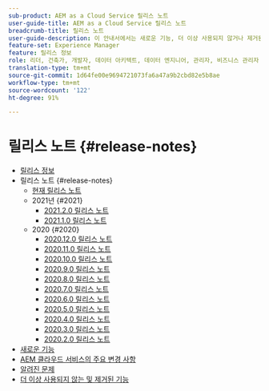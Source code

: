 ```yaml
---
sub-product: AEM as a Cloud Service 릴리스 노트
user-guide-title: AEM as a Cloud Service 릴리스 노트
breadcrumb-title: 릴리스 노트
user-guide-description: 이 안내서에서는 새로운 기능, 더 이상 사용되지 않거나 제거된 기능 및 알려진 문제 등 Experience Manager as a Cloud Service의 최신 릴리스에 대한 중요 정보를 제공합니다.
feature-set: Experience Manager
feature: 릴리스 정보
role: 리더, 건축가, 개발자, 데이터 아키텍트, 데이터 엔지니어, 관리자, 비즈니스 관리자
translation-type: tm+mt
source-git-commit: 1d64fe00e9694721073fa6a47a9b2cbd82e5b8ae
workflow-type: tm+mt
source-wordcount: '122'
ht-degree: 91%

---
```



# 릴리스 노트 {#release-notes}

+ [릴리스 정보](/help/release-notes/home.md)
+ 릴리스 노트 {#release-notes}
   + [현재 릴리스 노트](/help/release-notes/release-notes-cloud/release-notes-current.md)
   + 2021년 {#2021}
      + [2021.2.0 릴리스 노트](/help/release-notes/release-notes-cloud/2021/release-notes-2021-2-0.md)
      + [2021.1.0 릴리스 노트](/help/release-notes/release-notes-cloud/2021/release-notes-2021-1-0.md)
   + 2020 {#2020}
      + [2020.12.0 릴리스 노트](/help/release-notes/release-notes-cloud/2020/release-notes-2020-12-0.md)
      + [2020.11.0 릴리스 노트](/help/release-notes/release-notes-cloud/2020/release-notes-2020-11-0.md)
      + [2020.10.0 릴리스 노트](/help/release-notes/release-notes-cloud/2020/release-notes-2020-10-0.md)
      + [2020.9.0 릴리스 노트](/help/release-notes/release-notes-cloud/2020/release-notes-2020-9-0.md)
      + [2020.8.0 릴리스 노트](/help/release-notes/release-notes-cloud/2020/release-notes-2020-8-0.md)
      + [2020.7.0 릴리스 노트](/help/release-notes/release-notes-cloud/2020/release-notes-2020-7-0.md)
      + [2020.6.0 릴리스 노트](/help/release-notes/release-notes-cloud/2020/release-notes-2020-6-0.md)
      + [2020.5.0 릴리스 노트](/help/release-notes/release-notes-cloud/2020/release-notes-2020-5-0.md)
      + [2020.4.0 릴리스 노트](/help/release-notes/release-notes-cloud/2020/release-notes-2020-4-0.md)
      + [2020.3.0 릴리스 노트](/help/release-notes/release-notes-cloud/2020/release-notes-2020-3-0.md)
      + [2020.2.0 릴리스 노트](/help/release-notes/release-notes-cloud/2020/release-notes-2020-2-0.md)
+ [새로운 기능](what-is-new.md)
+ [AEM 클라우드 서비스의 주요 변경 사항](aem-cloud-changes.md)
+ [알려진 문제](known-issues.md)
+ [더 이상 사용되지 않는 및 제거된 기능](deprecated-removed-features.md)
